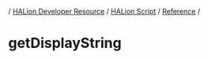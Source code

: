 / [HALion Developer Resource](../..//HALion-Developer-Resource.md) / [HALion Script](./HALion-Script.md) / [Reference](./Reference.md) /

# getDisplayString
